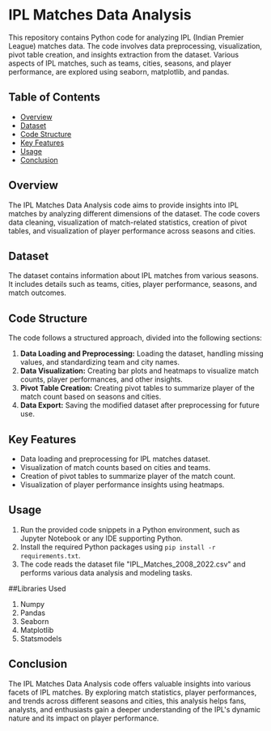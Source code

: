 # IPL Matches Data Analysis

This repository contains Python code for analyzing IPL (Indian Premier League) matches data. The code involves data preprocessing, visualization, pivot table creation, and insights extraction from the dataset. Various aspects of IPL matches, such as teams, cities, seasons, and player performance, are explored using seaborn, matplotlib, and pandas.

## Table of Contents

- [Overview](#overview)
- [Dataset](#dataset)
- [Code Structure](#code-structure)
- [Key Features](#key-features)
- [Usage](#usage)
- [Conclusion](#conclusion)

## Overview

The IPL Matches Data Analysis code aims to provide insights into IPL matches by analyzing different dimensions of the dataset. The code covers data cleaning, visualization of match-related statistics, creation of pivot tables, and visualization of player performance across seasons and cities.

## Dataset

The dataset contains information about IPL matches from various seasons. It includes details such as teams, cities, player performance, seasons, and match outcomes.

## Code Structure

The code follows a structured approach, divided into the following sections:

1. **Data Loading and Preprocessing:** Loading the dataset, handling missing values, and standardizing team and city names.
2. **Data Visualization:** Creating bar plots and heatmaps to visualize match counts, player performances, and other insights.
3. **Pivot Table Creation:** Creating pivot tables to summarize player of the match count based on seasons and cities.
4. **Data Export:** Saving the modified dataset after preprocessing for future use.

## Key Features

- Data loading and preprocessing for IPL matches dataset.
- Visualization of match counts based on cities and teams.
- Creation of pivot tables to summarize player of the match count.
- Visualization of player performance insights using heatmaps.

## Usage

1. Run the provided code snippets in a Python environment, such as Jupyter Notebook or any IDE supporting Python.
2. Install the required Python packages using `pip install -r requirements.txt`.
3. The code reads the dataset file "IPL_Matches_2008_2022.csv" and performs various data analysis and modeling tasks.

##Libraries Used

1. Numpy
2. Pandas
3. Seaborn
4. Matplotlib
5. Statsmodels
  
## Conclusion

The IPL Matches Data Analysis code offers valuable insights into various facets of IPL matches. By exploring match statistics, player performances, and trends across different seasons and cities, this analysis helps fans, analysts, and enthusiasts gain a deeper understanding of the IPL's dynamic nature and its impact on player performance.
